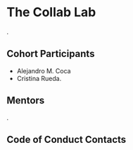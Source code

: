 # The Collab Lab
.
## Cohort Participants
- Alejandro M. Coca
- Cristina Rueda.
## Mentors
.
## Code of Conduct Contacts
